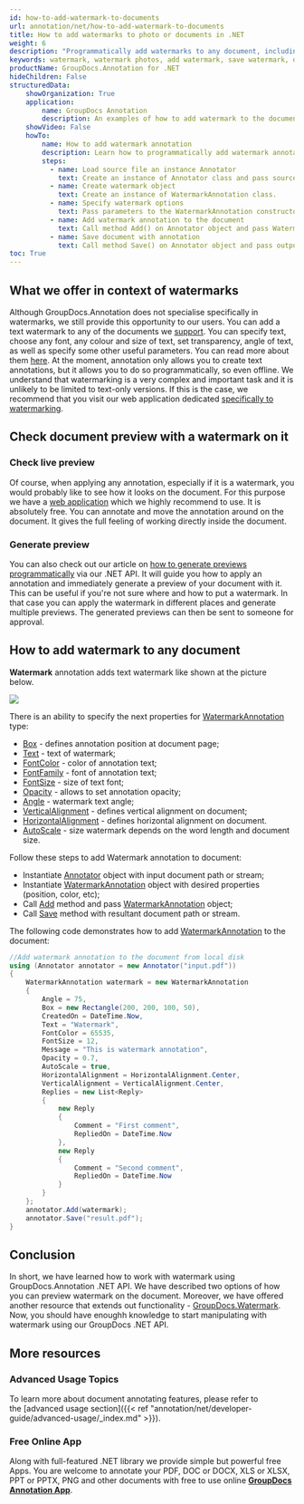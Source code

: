 ```yaml
---
id: how-to-add-watermark-to-documents
url: annotation/net/how-to-add-watermark-to-documents
title: How to add watermarks to photo or documents in .NET
weight: 6
description: "Programmatically add watermarks to any document, including photos, PDF, word, excell sheets and others using .NET API."
keywords: watermark, watermark photos, add watermark, save watermark, documents watermark
productName: GroupDocs.Annotation for .NET
hideChildren: False
structuredData:
    showOrganization: True
    application:    
        name: GroupDocs Annotation
        description: An examples of how to add watermark to the document using .NET API.
    showVideo: False
    howTo:
        name: How to add watermark annotation
        description: Learn how to programmatically add watermark annotation to the any document
        steps:
          - name: Load source file an instance Annotator
            text: Create an instance of Annotator class and pass source file path as a constructor parameter. You may specify absolute or relative file path as per your requirements. 
          - name: Create watermark object
            text: Create an instance of WatermarkAnnotation class.
          - name: Specify watermark options 
            text: Pass parameters to the WatermarkAnnotation constructor.
          - name: Add watermark annotation to the document
            text: Call method Add() on Annotator object and pass WatermarkAnnotation instance there.
          - name: Save document with annotation
            text: Call method Save() on Annotator object and pass output file destination there.
toc: True
---
```


## What we offer in context of watermarks

Although GroupDocs.Annotation does not specialise specifically in watermarks, we still provide this opportunity to our users. You can add a text watermark to any of the documents we [support](https://docs.groupdocs.com/annotation/net/supported-document-formats/). You can specify text, choose any font, any colour and size of text, set transparency, angle of text, as well as specify some other useful parameters. You can read more about them [here](https://docs.groupdocs.com/annotation/net/add-watermark-annotation/). At the moment, annotation only allows you to create text annotations, but it allows you to do so programmatically, so even offline. We understand that watermarking is a very complex and important task and it is unlikely to be limited to text-only versions. If this is the case, we recommend that you visit our web application dedicated [specifically to watermarking](https://products.groupdocs.com/watermark/net/).


## Check document preview with a watermark on it

### Check live preview

Of course, when applying any annotation, especially if it is a watermark, you would probably like to see how it looks on the document. For this purpose we have a [web application](https://products.groupdocs.app/annotation/total) which we highly recommend to use. It is absolutely free. You can annotate and move the annotation around on the document. It gives the full feeling of working directly inside the document. 

### Generate preview

You can also check out our article on [how to generate previews programmatically](https://docs.groupdocs.com/annotation/net/how-to-get-document-information-and-generate-preview/) via our .NET API. It will guide you how to apply an annotation and immediately generate a preview of your document with it. This can be useful if you're not sure where and how to put a watermark. In that case you can apply the watermark in different places and generate multiple previews. The generated previews can then be sent to someone for approval. 

## How to add watermark to any document

**Watermark** annotation adds text watermark like shown at the picture below. 

![](/annotation/net/images/add-watermark-annotation.png)

There is an ability to specify the next properties for [WatermarkAnnotation](https://reference.groupdocs.com/net/annotation/groupdocs.annotation.models.annotationmodels/watermarkannotation) type:

*   [Box](https://reference.groupdocs.com/annotation/net/groupdocs.annotation.models.annotationmodels/watermarkannotation/properties/box) - defines annotation position at document page;
*   [Text](https://reference.groupdocs.com/annotation/net/groupdocs.annotation.models.annotationmodels/watermarkannotation/properties/text) - text of watermark;
*   [FontColor](https://reference.groupdocs.com/annotation/net/groupdocs.annotation.models.annotationmodels/watermarkannotation/properties/fontcolor) - color of annotation text;
*   [FontFamily](https://reference.groupdocs.com/annotation/net/groupdocs.annotation.models.annotationmodels/watermarkannotation/properties/fontfamily) - font of annotation text;
*   [FontSize](https://reference.groupdocs.com/annotation/net/groupdocs.annotation.models.annotationmodels/watermarkannotation/properties/fontsize) - size of text font;
*   [Opacity](https://reference.groupdocs.com/annotation/net/groupdocs.annotation.models.annotationmodels/watermarkannotation/properties/opacity) - allows to set annotation opacity;
*   [Angle](https://reference.groupdocs.com/annotation/net/groupdocs.annotation.models.annotationmodels/watermarkannotation/properties/angle) - watermark text angle;
*   [VerticalAlignment]() - defines vertical alignment on document;
*   [HorizontalAlignment]() - defines horizontal alignment on document.
*   [AutoScale]() - size watermark depends on the word length and document size.

Follow these steps to add Watermark annotation to document:

*   Instantiate [Annotator](https://reference.groupdocs.com/net/annotation/groupdocs.annotation/annotator) object with input document path or stream;
*   Instantiate [WatermarkAnnotation](https://reference.groupdocs.com/net/annotation/groupdocs.annotation.models.annotationmodels/watermarkannotation) object with desired properties (position, color, etc);
*   Call [Add](https://reference.groupdocs.com/net/annotation/groupdocs.annotation/annotator/methods/add) method and pass [WatermarkAnnotation](https://reference.groupdocs.com/net/annotation/groupdocs.annotation.models.annotationmodels/watermarkannotation) object;
*   Call [Save](https://reference.groupdocs.com/net/annotation/groupdocs.annotation/annotator/methods/save/index) method with resultant document path or stream.


The following code demonstrates how to add [WatermarkAnnotation](https://reference.groupdocs.com/net/annotation/groupdocs.annotation.models.annotationmodels/watermarkannotation) to the document:

```csharp
//Add watermark annotation to the document from local disk
using (Annotator annotator = new Annotator("input.pdf"))
{
	WatermarkAnnotation watermark = new WatermarkAnnotation
    {
    	Angle = 75,
        Box = new Rectangle(200, 200, 100, 50),
        CreatedOn = DateTime.Now,
        Text = "Watermark",
        FontColor = 65535,
        FontSize = 12,
        Message = "This is watermark annotation",
        Opacity = 0.7,
        AutoScale = true,
        HorizontalAlignment = HorizontalAlignment.Center,
        VerticalAlignment = VerticalAlignment.Center,
        Replies = new List<Reply>
        {
        	new Reply
            {
            	Comment = "First comment",
                RepliedOn = DateTime.Now
            },
            new Reply
            {
            	Comment = "Second comment",
                RepliedOn = DateTime.Now
            }
        }
    };
    annotator.Add(watermark);
    annotator.Save("result.pdf");
} 

```


## Conclusion

In short, we have learned how to work with watermark using GroupDocs.Annotation .NET API. We have described two options of how you can preview watermark on the document. Moreover, we have offered another resource that extends out functionality - [GroupDocs.Watermark](https://products.groupdocs.com/watermark/net/). Now, you should have enoughh knowledge to start manipulating with watermark using our GroupDocs .NET API. 

## More resources
### Advanced Usage Topics
To learn more about document annotating features, please refer to the [advanced usage section]({{< ref "annotation/net/developer-guide/advanced-usage/_index.md" >}}).
    

### Free Online App
Along with full-featured .NET library we provide simple but powerful free Apps.
You are welcome to annotate your PDF, DOC or DOCX, XLS or XLSX, PPT or PPTX, PNG and other documents with free to use online **[GroupDocs Annotation App](https://products.groupdocs.app/annotation)**.

